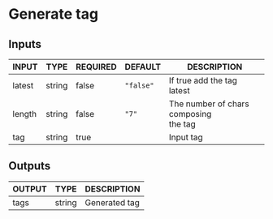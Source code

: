 # Generate tag

## Inputs

<!-- AUTO-DOC-INPUT:START - Do not remove or modify this section -->

| INPUT  |  TYPE  | REQUIRED |  DEFAULT  |                DESCRIPTION                 |
|--------|--------|----------|-----------|--------------------------------------------|
| latest | string |  false   | `"false"` |      If true add the tag <br>latest        |
| length | string |  false   |   `"7"`   | The number of chars composing <br>the tag  |
|  tag   | string |   true   |           |                 Input tag                  |

<!-- AUTO-DOC-INPUT:END -->

## Outputs

<!-- AUTO-DOC-OUTPUT:START - Do not remove or modify this section -->

| OUTPUT |  TYPE  |  DESCRIPTION  |
|--------|--------|---------------|
|  tags  | string | Generated tag |

<!-- AUTO-DOC-OUTPUT:END -->
